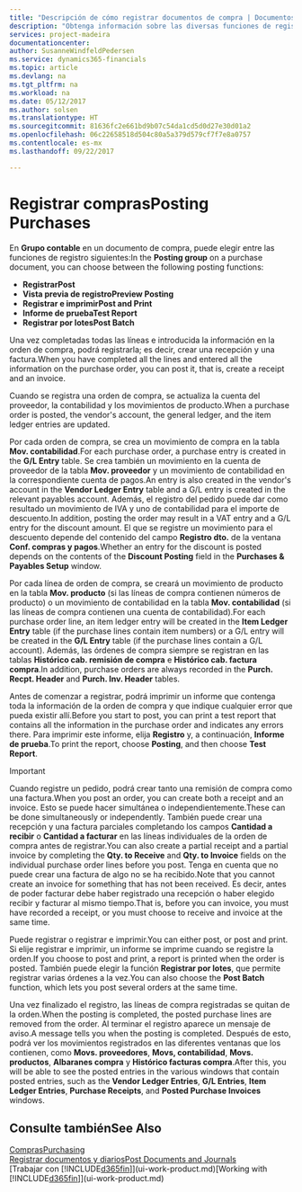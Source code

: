 ```yaml
---
title: "Descripción de cómo registrar documentos de compra | Documentos de Microsoft"
description: "Obtenga información sobre las diversas funciones de registro para registrar documentos de compra."
services: project-madeira
documentationcenter: 
author: SusanneWindfeldPedersen
ms.service: dynamics365-financials
ms.topic: article
ms.devlang: na
ms.tgt_pltfrm: na
ms.workload: na
ms.date: 05/12/2017
ms.author: solsen
ms.translationtype: HT
ms.sourcegitcommit: 81636fc2e661bd9b07c54da1cd5d0d27e30d01a2
ms.openlocfilehash: 06c22658518d504c80a5a379d579cf7f7e8a0757
ms.contentlocale: es-mx
ms.lasthandoff: 09/22/2017

---
```

# <a name="posting-purchases"></a><span data-ttu-id="66734-103">Registrar compras</span><span class="sxs-lookup"><span data-stu-id="66734-103">Posting Purchases</span></span>
<span data-ttu-id="66734-104">En **Grupo contable** en un documento de compra, puede elegir entre las funciones de registro siguientes:</span><span class="sxs-lookup"><span data-stu-id="66734-104">In the **Posting group** on a purchase document, you can choose between the following posting functions:</span></span>

* <span data-ttu-id="66734-105">**Registrar**</span><span class="sxs-lookup"><span data-stu-id="66734-105">**Post**</span></span>
* <span data-ttu-id="66734-106">**Vista previa de registro**</span><span class="sxs-lookup"><span data-stu-id="66734-106">**Preview Posting**</span></span>
* <span data-ttu-id="66734-107">**Registrar e imprimir**</span><span class="sxs-lookup"><span data-stu-id="66734-107">**Post and Print**</span></span>
* <span data-ttu-id="66734-108">**Informe de prueba**</span><span class="sxs-lookup"><span data-stu-id="66734-108">**Test Report**</span></span>
* <span data-ttu-id="66734-109">**Registrar por lotes**</span><span class="sxs-lookup"><span data-stu-id="66734-109">**Post Batch**</span></span>

<span data-ttu-id="66734-110">Una vez completadas todas las líneas e introducida la información en la orden de compra, podrá registrarla; es decir, crear una recepción y una factura.</span><span class="sxs-lookup"><span data-stu-id="66734-110">When you have completed all the lines and entered all the information on the purchase order, you can post it, that is, create a receipt and an invoice.</span></span>

<span data-ttu-id="66734-111">Cuando se registra una orden de compra, se actualiza la cuenta del proveedor, la contabilidad y los movimientos de producto.</span><span class="sxs-lookup"><span data-stu-id="66734-111">When a purchase order is posted, the vendor's account, the general ledger, and the item ledger entries are updated.</span></span>

<span data-ttu-id="66734-112">Por cada orden de compra, se crea un movimiento de compra en la tabla **Mov. contabilidad**.</span><span class="sxs-lookup"><span data-stu-id="66734-112">For each purchase order, a purchase entry is created in the **G/L Entry** table.</span></span> <span data-ttu-id="66734-113">Se crea también un movimiento en la cuenta de proveedor de la tabla **Mov. proveedor** y un movimiento de contabilidad en la correspondiente cuenta de pagos.</span><span class="sxs-lookup"><span data-stu-id="66734-113">An entry is also created in the vendor's account in the **Vendor Ledger Entry** table and a G/L entry is created in the relevant payables account.</span></span> <span data-ttu-id="66734-114">Además, el registro del pedido puede dar como resultado un movimiento de IVA y uno de contabilidad para el importe de descuento.</span><span class="sxs-lookup"><span data-stu-id="66734-114">In addition, posting the order may result in a VAT entry and a G/L entry for the discount amount.</span></span> <span data-ttu-id="66734-115">El que se registre un movimiento para el descuento depende del contenido del campo **Registro dto.** de la ventana **Conf. compras y pagos**.</span><span class="sxs-lookup"><span data-stu-id="66734-115">Whether an entry for the discount is posted depends on the contents of the **Discount Posting** field in the **Purchases & Payables Setup** window.</span></span>

<span data-ttu-id="66734-116">Por cada línea de orden de compra, se creará un movimiento de producto en la tabla **Mov. producto** (si las líneas de compra contienen números de producto) o un movimiento de contabilidad en la tabla **Mov. contabilidad** (si las líneas de compra contienen una cuenta de contabilidad).</span><span class="sxs-lookup"><span data-stu-id="66734-116">For each purchase order line, an item ledger entry will be created in the **Item Ledger Entry** table (if the purchase lines contain item numbers) or a G/L entry will be created in the **G/L Entry** table (if the purchase lines contain a G/L account).</span></span> <span data-ttu-id="66734-117">Además, las órdenes de compra siempre se registran en las tablas **Histórico cab. remisión de compra** e **Histórico cab. factura compra**.</span><span class="sxs-lookup"><span data-stu-id="66734-117">In addition, purchase orders are always recorded in the **Purch. Recpt. Header** and **Purch. Inv. Header** tables.</span></span>

<span data-ttu-id="66734-118">Antes de comenzar a registrar, podrá imprimir un informe que contenga toda la información de la orden de compra y que indique cualquier error que pueda existir allí.</span><span class="sxs-lookup"><span data-stu-id="66734-118">Before you start to post, you can print a test report that contains all the information in the purchase order and indicates any errors there.</span></span> <span data-ttu-id="66734-119">Para imprimir este informe, elija **Registro** y, a continuación, **Informe de prueba**.</span><span class="sxs-lookup"><span data-stu-id="66734-119">To print the report, choose **Posting**, and then choose **Test Report**.</span></span>

> [!IMPORTANT]  
>   <span data-ttu-id="66734-120">Cuando registre un pedido, podrá crear tanto una remisión de compra como una factura.</span><span class="sxs-lookup"><span data-stu-id="66734-120">When you post an order, you can create both a receipt and an invoice.</span></span> <span data-ttu-id="66734-121">Esto se puede hacer simultánea o independientemente.</span><span class="sxs-lookup"><span data-stu-id="66734-121">These can be done simultaneously or independently.</span></span> <span data-ttu-id="66734-122">También puede crear una recepción y una factura parciales completando los campos **Cantidad a recibir** o **Cantidad a facturar** en las líneas individuales de la orden de compra antes de registrar.</span><span class="sxs-lookup"><span data-stu-id="66734-122">You can also create a partial receipt and a partial invoice by completing the **Qty. to Receive** and **Qty. to Invoice** fields on the individual purchase order lines before you post.</span></span> <span data-ttu-id="66734-123">Tenga en cuenta que no puede crear una factura de algo no se ha recibido.</span><span class="sxs-lookup"><span data-stu-id="66734-123">Note that you cannot create an invoice for something that has not been received.</span></span> <span data-ttu-id="66734-124">Es decir, antes de poder facturar debe haber registrado una recepción o haber elegido recibir y facturar al mismo tiempo.</span><span class="sxs-lookup"><span data-stu-id="66734-124">That is, before you can invoice, you must have recorded a receipt, or you must choose to receive and invoice at the same time.</span></span>

<span data-ttu-id="66734-125">Puede registrar o registrar e imprimir.</span><span class="sxs-lookup"><span data-stu-id="66734-125">You can either post, or post and print.</span></span> <span data-ttu-id="66734-126">Si elije registrar e imprimir, un informe se imprime cuando se registre la orden.</span><span class="sxs-lookup"><span data-stu-id="66734-126">If you choose to post and print, a report is printed when the order is posted.</span></span> <span data-ttu-id="66734-127">También puede elegir la función **Registrar por lotes**, que permite registrar varias órdenes a la vez.</span><span class="sxs-lookup"><span data-stu-id="66734-127">You can also choose the **Post Batch** function, which lets you post several orders at the same time.</span></span>

<span data-ttu-id="66734-128">Una vez finalizado el registro, las líneas de compra registradas se quitan de la orden.</span><span class="sxs-lookup"><span data-stu-id="66734-128">When the posting is completed, the posted purchase lines are removed from the order.</span></span> <span data-ttu-id="66734-129">Al terminar el registro aparece un mensaje de aviso.</span><span class="sxs-lookup"><span data-stu-id="66734-129">A message tells you when the posting is completed.</span></span> <span data-ttu-id="66734-130">Después de esto, podrá ver los movimientos registrados en las diferentes ventanas que los contienen, como **Movs. proveedores**, **Movs, contabilidad**, **Movs. productos**, **Albaranes compra** y **Histórico facturas compra**.</span><span class="sxs-lookup"><span data-stu-id="66734-130">After this, you will be able to see the posted entries in the various windows that contain posted entries, such as the **Vendor Ledger Entries**, **G/L Entries**, **Item Ledger Entries**, **Purchase Receipts**, and **Posted Purchase Invoices** windows.</span></span>

## <a name="see-also"></a><span data-ttu-id="66734-131">Consulte también</span><span class="sxs-lookup"><span data-stu-id="66734-131">See Also</span></span>
[<span data-ttu-id="66734-132">Compras</span><span class="sxs-lookup"><span data-stu-id="66734-132">Purchasing</span></span>](purchasing-manage-purchasing.md)  
[<span data-ttu-id="66734-133">Registrar documentos y diarios</span><span class="sxs-lookup"><span data-stu-id="66734-133">Post Documents and Journals</span></span>](ui-post-documents-journals.md)  
<span data-ttu-id="66734-134">[Trabajar con [!INCLUDE[d365fin](includes/d365fin_md.md)]](ui-work-product.md)</span><span class="sxs-lookup"><span data-stu-id="66734-134">[Working with [!INCLUDE[d365fin](includes/d365fin_md.md)]](ui-work-product.md)</span></span>


